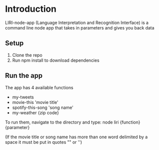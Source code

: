 # Introduction
LIRI-node-app (Language Interpretation and Recognition Interface) is a command line node app that takes in parameters and gives you back data

## Setup
1. Clone the repo
2. Run npm install to download dependencies

## Run the app
The app has 4 available functions
* my-tweets 
* movie-this 'movie title'
* spotify-this-song 'song name'
* my-weather {zip code}

To run them, navigate to the directory and type: node liri {function} {parameter}

(If the movie title or song name has more than one word delimited by a space it must be put in quotes "" or '')
